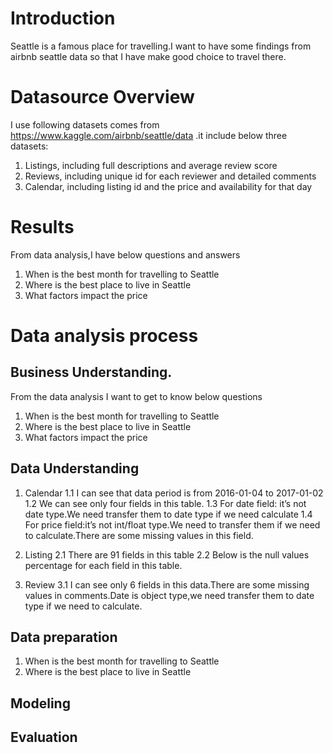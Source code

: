 # Introduction
Seattle is a famous place for travelling.I want to have some findings from airbnb seattle data so that I have make good choice to travel there.

# Datasource Overview
I use following datasets comes from https://www.kaggle.com/airbnb/seattle/data .it include below three datasets:
1. Listings, including full descriptions and average review score
2. Reviews, including unique id for each reviewer and detailed comments
3. Calendar, including listing id and the price and availability for that day

# Results
From data analysis,I have below questions and answers
1. When is the best month for travelling to Seattle
2. Where is the best place to live in Seattle
3. What factors impact the price


# Data analysis process
## Business Understanding.
From the data analysis I want to get to know below questions
1. When is the best month for travelling to Seattle
2. Where is the best place to live in Seattle
3. What factors impact the price

## Data Understanding
1. Calendar
1.1 I can see that data period is from 2016-01-04 to 2017-01-02
1.2 We can see only four fields in this table.
1.3 For date field: it’s not date type.We need transfer them to date type if we need calculate
1.4 For price field:it’s not int/float type.We need to transfer them if we need to calculate.There are some missing values in this field.


2. Listing
2.1 There are 91 fields in this table
2.2 Below is the null values percentage for each field in this table.

3. Review
3.1 I can see only  6 fields in this data.There are some missing values in comments.Date is object type,we need transfer them to date type if we need to calculate.

## Data preparation
1. When is the best month for travelling to Seattle
2. Where is the best place to live in Seattle


## Modeling
## Evaluation
